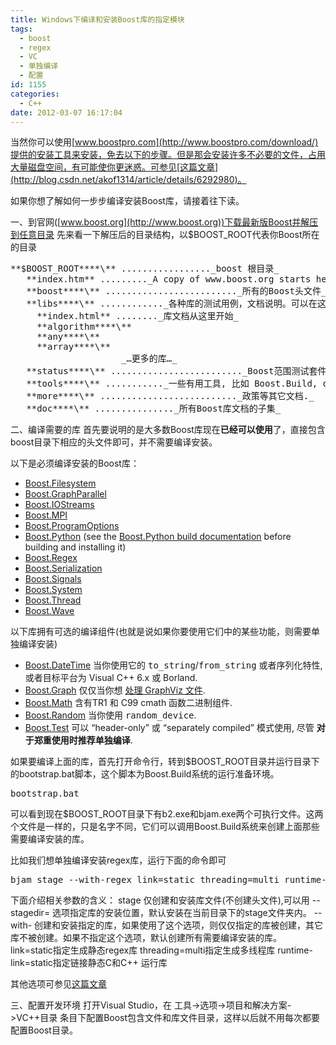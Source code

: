 ```yaml
---
title: Windows下编译和安装Boost库的指定模块
tags:
  - boost
  - regex
  - VC
  - 单独编译
  - 配置
id: 1155
categories:
  - C++
date: 2012-03-07 16:17:04
---
```


当然你可以使用[www.boostpro.com](http://www.boostpro.com/download/)提供的安装工具来安装，免去以下的步骤。但是那会安装许多不必要的文件，占用大量磁盘空间，有可能使你更迷惑。可参见[这篇文章](http://blog.csdn.net/akof1314/article/details/6292980)。

如果你想了解如何一步步编译安装Boost库，请接着往下读。

一、到官网([www.boost.org](http://www.boost.org))下载最新版Boost并解压到任意目录
先来看一下解压后的目录结构，以$BOOST_ROOT代表你Boost所在的目录
<pre>
**$BOOST_ROOT****\** ................._boost 根目录_
   **index.htm** ........._A copy of www.boost.org starts here_
   **boost****\** ........................._所有的Boost头文件_
   **libs****\** ............_各种库的测试用例，文档说明。可以在这个文件夹中查看各种库怎么使用_
     **index.html** ........_库文档从这里开始_
     **algorithm****\**
     **any****\**
     **array****\**
                     _…更多的库…_
   **status****\** ........................._Boost范围测试套件_
   **tools****\** ..........._一些有用工具, 比如 Boost.Build, quickbook, bcp_
   **more****\** .........................._政策等其它文档._
   **doc****\** ..............._所有Boost库文档的子集_
</pre>

二、编译需要的库
首先要说明的是大多数Boost库现在**已经可以使用**了，直接包含boost目录下相应的头文件即可，并不需要编译安装。

以下是必须编译安装的Boost库：

*   [Boost.Filesystem](http://www.boost.org/doc/libs/1_49_0/libs/filesystem/index.html)
*   [Boost.GraphParallel](http://www.boost.org/doc/libs/1_49_0/libs/graph_parallel/index.html)
*   [Boost.IOStreams](http://www.boost.org/doc/libs/1_49_0/libs/iostreams/index.html)
*   [Boost.MPI](http://www.boost.org/doc/libs/1_49_0/libs/mpi/index.html)
*   [Boost.ProgramOptions](http://www.boost.org/doc/libs/1_49_0/libs/program_options/index.html)
*   [Boost.Python](http://www.boost.org/doc/libs/1_49_0/libs/python/doc/building.html) (see the [Boost.Python build documentation](http://www.boost.org/doc/libs/1_49_0/libs/python/doc/building.html)
before building and installing it)
*   [Boost.Regex](http://www.boost.org/doc/libs/1_49_0/libs/regex/index.html)
*   [Boost.Serialization](http://www.boost.org/doc/libs/1_49_0/libs/serialization/index.html)
*   [Boost.Signals](http://www.boost.org/doc/libs/1_49_0/libs/signals/index.html)
*   [Boost.System](http://www.boost.org/doc/libs/1_49_0/libs/system/index.html)
*   [Boost.Thread](http://www.boost.org/doc/libs/1_49_0/doc/html/thread.html)
*   [Boost.Wave](http://www.boost.org/doc/libs/1_49_0/libs/wave/index.html)

以下库拥有可选的编译组件(也就是说如果你要使用它们中的某些功能，则需要单独编译安装)

*   [Boost.DateTime](http://www.boost.org/doc/libs/1_49_0/libs/date_time/index.html) 当你使用它的 <tt class="docutils literal">to_string</tt>/<tt class="docutils literal">from_string</tt> 或者序列化特性, 或者目标平台为 Visual C++ 6.x 或 Borland.
*   [Boost.Graph](http://www.boost.org/doc/libs/1_49_0/libs/graph/index.html) 仅仅当你想 [处理 GraphViz 文件](http://www.boost.org/doc/libs/1_49_0/libs/graph/doc/read_graphviz.html).
*   [Boost.Math](http://www.boost.org/doc/libs/1_49_0/libs/math/index.html) 含有TR1 和 C99 cmath 函数二进制组件.
*   [Boost.Random](http://www.boost.org/doc/libs/1_49_0/libs/random/index.html) 当你使用 <tt class="docutils literal">random_device</tt>.
*   [Boost.Test](http://www.boost.org/doc/libs/1_49_0/libs/test/index.html) 可以 “header-only” 或 “separately compiled”
模式使用, 尽管 **对于郑重使用时推荐单独编译**.

如果要编译上面的库，首先打开命令行，转到$BOOST_ROOT目录并运行目录下的bootstrap.bat脚本，这个脚本为Boost.Build系统的运行准备环境。
<pre lang='cmd'>
bootstrap.bat
</pre>
可以看到现在$BOOST_ROOT目录下有b2.exe和bjam.exe两个可执行文件。这两个文件是一样的，只是名字不同，它们可以调用Boost.Build系统来创建上面那些需要编译安装的库。

比如我们想单独编译安装regex库，运行下面的命令即可
<pre lang='cmd'>
bjam stage --with-regex link=static threading=multi runtime-link=static
</pre>
下面介绍相关参数的含义：
stage 仅创建和安装库文件(不创建头文件),可以用 --stagedir=<STAGEDIR> 选项指定库的安装位置，默认安装在当前目录下的stage文件夹内。
  --with-<library> 创建和安装指定的库，如果使用了这个选项，则仅仅指定的库被创建，其它库不被创建。如果不指定这个选项，默认创建所有需要编译安装的库。
link=static指定生成静态regex库
threading=multi指定生成多线程库
runtime-link=static指定链接静态C和C++ 运行库

其他选项可参见[这篇文章](http://www.cnblogs.com/wondering/archive/2009/05/21/boost_setup.html)

三、配置开发环境
打开Visual Studio，在 工具->选项->项目和解决方案->VC++目录 条目下配置Boost包含文件和库文件目录，这样以后就不用每次都要配置Boost目录。